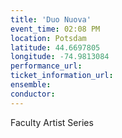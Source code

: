 ```yaml
---
title: 'Duo Nuova'
event_time: 02:08 PM
location: Potsdam
latitude: 44.6697805
longitude: -74.9813084
performance_url: 
ticket_information_url: 
ensemble: 
conductor: 
---
```

Faculty Artist Series